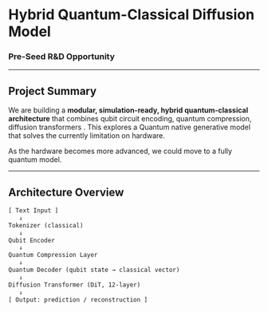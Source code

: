 # Hybrid Quantum-Classical Diffusion Model
### Pre-Seed R&D Opportunity

---

## Project Summary

We are building a **modular, simulation-ready, hybrid quantum-classical architecture** that combines qubit circuit encoding, quantum compression, diffusion transformers . This explores a Quantum native generative model that
solves the currently limitation on hardware. 

As the hardware becomes more advanced, we could move to a fully quantum model.

---

## Architecture Overview

```txt
[ Text Input ]
   ↓
Tokenizer (classical)
   ↓
Qubit Encoder 
   ↓
Quantum Compression Layer
   ↓
Quantum Decoder (qubit state → classical vector)
   ↓
Diffusion Transformer (DiT, 12-layer)
   ↓
[ Output: prediction / reconstruction ]

 
